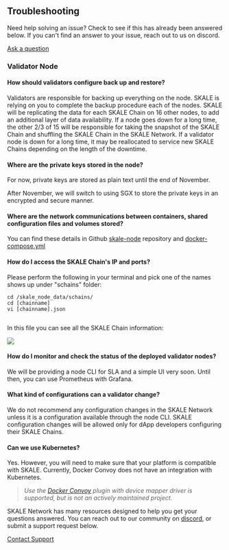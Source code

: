 
## Troubleshooting

Need help solving an issue? Check to see if this has already been answered below. If you can't find an answer to your issue, reach out to us on discord.  

[Ask a question](http://skale.chat/)

### Validator Node

#### How should validators configure back up and restore?  

Validators are responsible for backing up everything on the node. SKALE is relying on you to complete the backup procedure each of the nodes. SKALE will be replicating the data for each SKALE Chain on 16 other nodes, to add an additional layer of data availability. If a node goes down for a long time, the other 2/3 of 15 will be responsible for taking the snapshot of the SKALE Chain and shuffling the SKALE Chain in the SKALE Network. If a validator node is down for a long time, it may be reallocated to service new SKALE Chains depending on the length of the downtime.  

#### Where are the private keys stored in the node?  

For now, private keys are stored as plain text until the end of November.  
  
After November, we will switch to using SGX to store the private keys in an encrypted and secure manner.  

#### Where are the network communications between containers, shared configuration files and volumes stored?  

You can find these details in Github  [skale-node](https://github.com/skalenetwork/skale-node)  repository and  [docker-compose.yml](https://github.com/skalenetwork/skale-node/blob/f928b95e69c548f12b4b21bd11a16fe2d239b83b/docker-compose.yml)  

#### How do I access the SKALE Chain's IP and ports?  

Please perform the following in your terminal and pick one of the names shows up under "schains" folder:  

```
cd /skale_node_data/schains/
cd [chainname]
vi [chainname].json


```

In this file you can see all the SKALE Chain information:  

![](https://assets.website-files.com/5be05ae542686c4ebf192462/5d9f9cb5adfc337b00747f66_Screen%20Shot%202019-10-10%20at%201.53.21%20PM.png)

#### How do I monitor and check the status of the deployed validator nodes?  

We will be providing a node CLI for SLA and a simple UI very soon. Until then, you can use Prometheus with Grafana.

#### What kind of configurations can a validator change?  

We do not recommend any configuration changes in the SKALE Network unless it is a configuration available through the node CLI. SKALE configuration changes will be allowed only for dApp developers configuring their SKALE Chains.

#### Can we use Kubernetes?  

Yes. However, you will need to make sure that your platform is compatible with SKALE. Currently, Docker Convoy does not have an integration with Kubernetes.

> _Use the_ [_Docker Convoy_](https://github.com/rancher/convoy) _plugin with device mapper driver is supported, but is not an actively maintained project._  

SKALE Network has many resources designed to help you get your questions answered. You can reach out to our community on  [discord](http://skale.chat/), or submit a support request below.  

[Contact Support](https://skalelabs.typeform.com/to/pSu895)